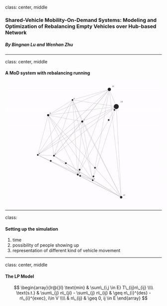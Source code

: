 
class: center, middle
### Shared-Vehicle Mobility-On-Demand Systems: Modeling and Optimization of Rebalancing Empty Vehicles over Hub-based Network
##### By Bingnan Lu and Wenhan Zhu

---

class: center, middle
#### A MoD system with rebalancing running
![alt text](./assets/anim.gif)

---

class:  
#### Setting up the simulation
1. time
2. possibility of people showing up
3. representation of different kind of vehicle movement

---
class: center, middle
#### The LP Model

$$
\begin{array}{lr@{}l}
\text{min} & \sum\_{i,j \in E} T\_{ij}n\_{ij} \\\\
\text{s.t.} & \sum\_{j} n\_{ji} - \sum\_{j} n\_{ij} & \geq n\_{i}^{des} - n\_{i}^{exec}, i\in V \\\\
& n\_{ij} & \geq 0, ij \in E
\end{array}
$$

